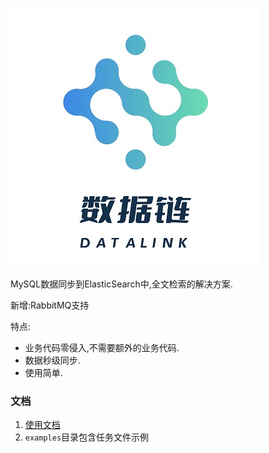 ![datalink](./docs/guide/logo.jpg)

MySQL数据同步到ElasticSearch中,全文检索的解决方案.

新增:RabbitMQ支持

特点:

- 业务代码零侵入,不需要额外的业务代码.
- 数据秒级同步.
- 使用简单.

### 文档

1. [使用文档](./docs/guide/01.start.md)
2. `examples`目录包含任务文件示例